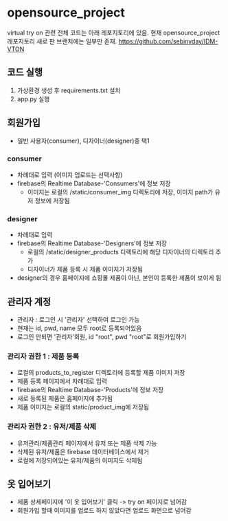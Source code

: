 # opensource_project
virtual try on 관련 전체 코드는 아래 레포지토리에 있음. 현재 opensource_project 레포지토리 새로 판 브랜치에는 일부만 존재.
https://github.com/sebinyday/IDM-VTON 
## 코드 실행
1. 가상환경 생성 후 requirements.txt 설치
2. app.py 실행


## 회원가입
- 일반 사용자(consumer), 디자이너(designer)중 택1
### consumer
- 차례대로 입력 (이미지 업로드는 선택사항)
- firebase의 Realtime Database-'Consumers'에 정보 저장
	-  이미지는 로컬의 /static/consumer_img 디렉토리에 저장, 이미지 path가 유저 정보에 저장됨 

### designer
- 차례대로 입력
- firebase의 Realtime Database-'Designers'에 정보 저장
	- 로컬의 /static/designer_products 디렉토리에 해당 디자이너의 디렉토리 추가
	- 디자이너가 제품 등록 시 제품 이미지가 저장됨
- designer의 경우 홈페이지에 쇼핑몰 제품이 아닌, 본인이 등록한 제품이 보이게 됨
 


## 관리자 계정
- 관리자 : 로그인 시 '관리자' 선택하여 로그인 가능
- 현재는 id, pwd, name 모두 root로 등록되어있음 
- 로그인 안되면 '관리자'회원, id "root", pwd "root"로 회원가입하기

### 관리자 권한 1 : 제품 등록
- 로컬의 products_to_register 디렉토리에 등록할 제품 이미지 저장
- 제품 등록 페이지에서 차례대로 입력 
- firebase의 Realtime Database-'Products'에 정보 저장
- 새로 등록된 제품은 홈페이지에 추가됨
- 제품 이미지는 로컬의 static/product_img에 저장됨 

### 관리자 권한 2 : 유저/제품 삭제
- 유저관리/제품관리 페이지에서 유저 또는 제품 삭제 가능
- 삭제된 유저/제품은 firebase 데이터베이스에서 제거
- 로컬에 저장되어있는 유저/제품의 이미지도 삭제됨

## 옷 입어보기
- 제품 상세페이지에 '이 옷 입어보기' 클릭 -> try on 페이지로 넘어감
- 회원가입 할때 이미지를 업로드 하지 않았다면 업로드 화면으로 넘어감
 
